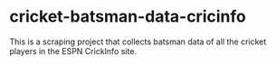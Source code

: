 # cricket-batsman-data-cricinfo
This is a scraping project that collects batsman data of all the cricket players in the ESPN CrickInfo site.
